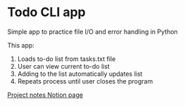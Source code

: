 # Todo CLI app

Simple app to practice file I/O and error handling in Python

This app:
1. Loads to-do list from tasks.txt file
2. User can view current to-do list
3. Adding to the list automatically updates list
4. Repeats process until user closes the program

[Project notes Notion page](https://fuschia-echinacea-e63.notion.site/To-Do-21158acbfca480fa8072f4a898810a62?source=copy_link)
